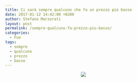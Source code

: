 ```yaml
---
title: Ci sarà sempre qualcuno che fa un prezzo più basso
date: 2017-01-12 14:42:00 +0200
author: Stefano Marzorati
layout: post
permalink: /sempre-qualcuno-fa-prezzo-piu-basso/
categories:
  - Fun
tags:
  - sempre
  - qualcuno
  - prezzo
  - basso
---
```

<p align="center">
  <img src="https://c1.staticflickr.com/1/440/31423738874_c344f4b5c5_o.jpg">
</p>
